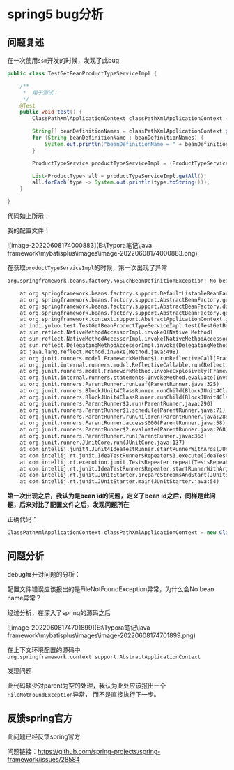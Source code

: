 # spring5 bug分析

## 问题复述

在一次使用`ssm`开发的时候，发现了此bug

```java
public class TestGetBeanProductTypeServiceImpl {

    /**
     *  用于测试：
     */
    @Test
    public void test() {
        ClassPathXmlApplicationContext classPathXmlApplicationContext = new ClassPathXmlApplicationContext("spring/application-*.xml");

        String[] beanDefinitionNames = classPathXmlApplicationContext.getBeanDefinitionNames();
        for (String beanDefinitionName : beanDefinitionNames) {
            System.out.println("beanDefinitionName = " + beanDefinitionName);
        }

        ProductTypeService productTypeServiceImpl = (ProductTypeService) classPathXmlApplicationContext.getBean("ProductTypeServiceImpl");

        List<ProductType> all = productTypeServiceImpl.getAll();
        all.forEach(type -> System.out.println(type.toString()));
    }

}
```

代码如上所示：

我的配置文件：

![image-20220608174000883](E:\Typora笔记\java framework\mybatisplus\images\image-20220608174000883.png)

在获取`productTypeServiceImpl`的时候，第一次出现了异常

```xml
org.springframework.beans.factory.NoSuchBeanDefinitionException: No bean named 'ProductTypeServiceImpl' available

	at org.springframework.beans.factory.support.DefaultListableBeanFactory.getBeanDefinition(DefaultListableBeanFactory.java:808)
	at org.springframework.beans.factory.support.AbstractBeanFactory.getMergedLocalBeanDefinition(AbstractBeanFactory.java:1279)
	at org.springframework.beans.factory.support.AbstractBeanFactory.doGetBean(AbstractBeanFactory.java:297)
	at org.springframework.beans.factory.support.AbstractBeanFactory.getBean(AbstractBeanFactory.java:202)
	at org.springframework.context.support.AbstractApplicationContext.getBean(AbstractApplicationContext.java:1108)
	at indi.yuluo.test.TestGetBeanProductTypeServiceImpl.test(TestGetBeanProductTypeServiceImpl.java:31)
	at sun.reflect.NativeMethodAccessorImpl.invoke0(Native Method)
	at sun.reflect.NativeMethodAccessorImpl.invoke(NativeMethodAccessorImpl.java:62)
	at sun.reflect.DelegatingMethodAccessorImpl.invoke(DelegatingMethodAccessorImpl.java:43)
	at java.lang.reflect.Method.invoke(Method.java:498)
	at org.junit.runners.model.FrameworkMethod$1.runReflectiveCall(FrameworkMethod.java:50)
	at org.junit.internal.runners.model.ReflectiveCallable.run(ReflectiveCallable.java:12)
	at org.junit.runners.model.FrameworkMethod.invokeExplosively(FrameworkMethod.java:47)
	at org.junit.internal.runners.statements.InvokeMethod.evaluate(InvokeMethod.java:17)
	at org.junit.runners.ParentRunner.runLeaf(ParentRunner.java:325)
	at org.junit.runners.BlockJUnit4ClassRunner.runChild(BlockJUnit4ClassRunner.java:78)
	at org.junit.runners.BlockJUnit4ClassRunner.runChild(BlockJUnit4ClassRunner.java:57)
	at org.junit.runners.ParentRunner$3.run(ParentRunner.java:290)
	at org.junit.runners.ParentRunner$1.schedule(ParentRunner.java:71)
	at org.junit.runners.ParentRunner.runChildren(ParentRunner.java:288)
	at org.junit.runners.ParentRunner.access$000(ParentRunner.java:58)
	at org.junit.runners.ParentRunner$2.evaluate(ParentRunner.java:268)
	at org.junit.runners.ParentRunner.run(ParentRunner.java:363)
	at org.junit.runner.JUnitCore.run(JUnitCore.java:137)
	at com.intellij.junit4.JUnit4IdeaTestRunner.startRunnerWithArgs(JUnit4IdeaTestRunner.java:69)
	at com.intellij.rt.junit.IdeaTestRunner$Repeater$1.execute(IdeaTestRunner.java:38)
	at com.intellij.rt.execution.junit.TestsRepeater.repeat(TestsRepeater.java:11)
	at com.intellij.rt.junit.IdeaTestRunner$Repeater.startRunnerWithArgs(IdeaTestRunner.java:35)
	at com.intellij.rt.junit.JUnitStarter.prepareStreamsAndStart(JUnitStarter.java:235)
	at com.intellij.rt.junit.JUnitStarter.main(JUnitStarter.java:54)
```

**第一次出现之后，我认为是bean id的问题，定义了bean id之后，同样是此问题，后来对比了配置文件之后，发现问题所在**

正确代码：

```java
ClassPathXmlApplicationContext classPathXmlApplicationContext = new ClassPathXmlApplicationContext("spring/applicationContex-*.xml");
```

## 问题分析

debug展开对问题的分析：

配置文件错误应该报出的是FileNotFoundException异常，为什么会No bean name异常？

经过分析，在深入了spring的源码之后

![image-20220608174701899](E:\Typora笔记\java framework\mybatisplus\images\image-20220608174701899.png)

在上下文环境配置的源码中`org.springframework.context.support.AbstractApplicationContext`

发现问题

此代码缺少对parent为空的处理，我认为此处应该报出一个`FileNotFoundException`异常， 而不是直接执行下一步。

## 反馈spring官方

此问题已经反馈spring官方

问题链接：https://github.com/spring-projects/spring-framework/issues/28584

